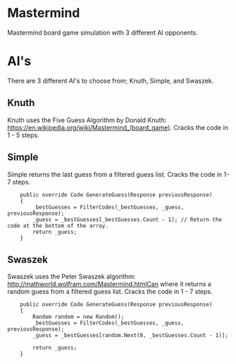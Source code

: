 # Mastermind
Mastermind board game simulation with 3 different AI opponents.
# AI's
There are 3 different AI's to choose from; Knuth, Simple, and Swaszek.
## Knuth
Knuth uses the Five Guess Algorithm by Donald Knuth: https://en.wikipedia.org/wiki/Mastermind_(board_game). Cracks the code in 1 - 5 steps.
## Simple
Simple returns the last guess from a filtered guess list. Cracks the code in 1-7 steps.

        public override Code GenerateGuess(Response previousResponse)
        {            
            _bestGuesses = FilterCodes(_bestGuesses, _guess, previousResponse);
            _guess = _bestGuesses[_bestGuesses.Count - 1]; // Return the code at the bottom of the array.
            return _guess;
        }

## Swaszek
Swaszek uses the Peter Swaszek algorithm: http://mathworld.wolfram.com/Mastermind.htmlCan where it returns a random guess from a filtered guess list. Cracks the code in 1 - 7 steps.  
        
        public override Code GenerateGuess(Response previousResponse)
        {
            Random random = new Random();
            _bestGuesses = FilterCodes(_bestGuesses, _guess, previousResponse);
            _guess = _bestGuesses[random.Next(0, _bestGuesses.Count - 1)];

            return _guess;
        }
